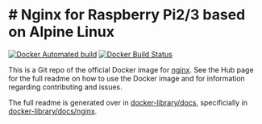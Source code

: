 # # Nginx for Raspberry Pi2/3 based on Alpine Linux

[![Docker Automated build](https://img.shields.io/docker/automated/grewhit/armhf-nginx.svg)](https://hub.docker.com/r/grewhit/armhf-nginx/)
[![Docker Build Status](https://img.shields.io/docker/build/grewhit/armhf-nginx.svg)](https://hub.docker.com/r/grewhit/armhf-nginx/)

This is a Git repo of the official Docker image for [nginx](https://registry.hub.docker.com/_/nginx/). See the
Hub page for the full readme on how to use the Docker image and for information
regarding contributing and issues.

The full readme is generated over in [docker-library/docs](https://github.com/docker-library/docs),
specificially in [docker-library/docs/nginx](https://github.com/docker-library/docs/tree/master/nginx).
